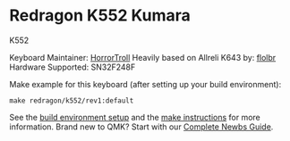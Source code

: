 # Redragon K552 Kumara

K552

Keyboard Maintainer: [HorrorTroll](https://github.com/HorrorTroll)
Heavily based on Allreli K643 by: [flolbr](https://github.com/flolbr)
Hardware Supported: SN32F248F

Make example for this keyboard (after setting up your build environment):

    make redragon/k552/rev1:default

See the [build environment setup](https://docs.qmk.fm/#/getting_started_build_tools) and the [make instructions](https://docs.qmk.fm/#/getting_started_make_guide) for more information. Brand new to QMK? Start with our [Complete Newbs Guide](https://docs.qmk.fm/#/newbs).
